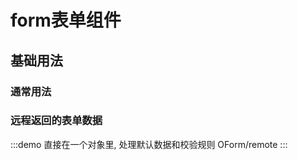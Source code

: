 # form表单组件

## 基础用法

<!-- :::demo
OForm/base
::: -->

### 通常用法

<!-- :::demo
OForm/usually
::: -->

### 远程返回的表单数据

:::demo 直接在一个对象里, 处理默认数据和校验规则
OForm/remote
:::
